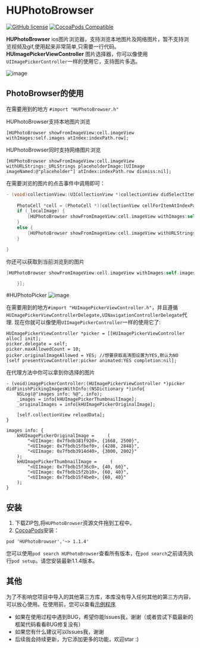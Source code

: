 # HUPhotoBrowser
[![GitHub license](https://img.shields.io/badge/license-MIT-blue.svg)](https://raw.githubusercontent.com/hujewelz/HUPhotoBrowser/master/LICENSE)
[![CocoaPods Compatible](https://img.shields.io/cocoapods/v/HUPhotoBrowser.svg)](https://img.shields.io/cocoapods/v/HUPhotoBrowser.svg)


**HUPhotoBrowser** ios图片浏览器，支持浏览本地图片及网络图片，暂不支持浏览视频及gif,使用起来非常简单,只需要一行代码。
**HUImagePickerViewController** 图片选择器，你可以像使用`UIImagePickerController`一样的使用它，支持图片多选。

![image](https://github.com/hujewelz/HUPhotoBrowser/blob/master/screenshot/2016-04-3008_57_13.gif)
## PhotoBrowser的使用
在需要用到的地方 `#import "HUPhotoBrowser.h"`

HUPhotoBrowser支持本地图片浏览

	[HUPhotoBrowser showFromImageView:cell.imageView withImages:self.images atIndex:indexPath.row];

HUPhotoBrowser同时支持网络图片浏览

	[HUPhotoBrowser showFromImageView:cell.imageView withURLStrings:_URLStrings placeholderImage:[UIImage imageNamed:@"placeholder"] atIndex:indexPath.row dismiss:nil];

在需要浏览的图片的点击事件中调用即可：

```Objective-C
- (void)collectionView:(UICollectionView *)collectionView didSelectItemAtIndexPath:(NSIndexPath *)indexPath {
    
    PhotoCell *cell = (PhotoCell *)[collectionView cellForItemAtIndexPath:indexPath];
    if (_localImage) {
        [HUPhotoBrowser showFromImageView:cell.imageView withImages:self.originalImages atIndex:indexPath.row];
    }
    else {
        [HUPhotoBrowser showFromImageView:cell.imageView withURLStrings:_URLStrings placeholderImage:[UIImage imageNamed:@"placeholder"] atIndex:indexPath.row dismiss:nil];
    }

}
```

你还可以获取到当前浏览到的图片

```Objective-C
[HUPhotoBrowser showFromImageView:cell.imageView withImages:self.images placeholderImage:nil atIndex:indexPath.row dismiss:^(UIImage *image, NSInteger index) {
        
    }];
```
#HUPhotoPicker
![image](https://github.com/hujewelz/HUPhotoBrowser/blob/master/screenshot/201604301836.png)

在需要用到的地方`#import "HUImagePickerViewController.h"`，并且遵循`HUImagePickerViewControllerDelegate,UINavigationControllerDelegate`代理.
现在你就可以像使用`UIImagePickerController`一样的使用它了:

```
HUImagePickerViewController *picker = [[HUImagePickerViewController alloc] init];
picker.delegate = self;
picker.maxAllowedCount = 10;
picker.originalImageAllowed = YES; //想要获取高清图设置为YES,默认为NO
[self presentViewController:picker animated:YES completion:nil];
```
在代理方法中你可以拿到你选择的图片

```
- (void)imagePickerController:(HUImagePickerViewController *)picker didFinishPickingImagesWithInfo:(NSDictionary *)info{
    NSLog(@"images info: %@", info);
    _images = info[kHUImagePickerThumbnailImage];
    _originalImages = info[kHUImagePickerOriginalImage];
    
    [self.collectionView reloadData];
}
```

```
images info: {
    kHUImagePickerOriginalImage =     (
        "<UIImage: 0x7fbdb381f920>, {1668, 2500}",
        "<UIImage: 0x7fbdb15fbef0>, {4288, 2848}",
        "<UIImage: 0x7fbdb3914d40>, {3000, 2002}"
    );
    kHUImagePickerThumbnailImage =     (
        "<UIImage: 0x7fbdb15f36c0>, {40, 60}",
        "<UIImage: 0x7fbdb15f2b10>, {60, 40}",
        "<UIImage: 0x7fbdb15f4be0>, {60, 40}"
    );
}
```
## 安装
1. 下载ZIP包,将`HUPhotoBrowser`资源文件拖到工程中。
2. [CocoaPods](https://cocoapods.org/)安装：
```
pod 'HUPhotoBrowser','~> 1.1.4' 
```

您可以使用`pod search HUPhotoBrowser`查看所有版本，在`pod search`之前请先执行`pod setup`。请您安装最新1.1.4版本。

## 其他
为了不影响您项目中导入的其他第三方库，本库没有导入任何其他的第三方内容，可以放心使用。在使用前，您可以查看[示例程序](https://github.com/hujewelz/HUPhotoBrowser/tree/master/Example)
* 如果在使用过程中遇到BUG，希望你能Issues我，谢谢（或者尝试下载最新的框架代码看看BUG修复没有）
* 如果您有什么建议可以Issues我，谢谢
* 后续我会持续更新，为它添加更多的功能，欢迎star :)


